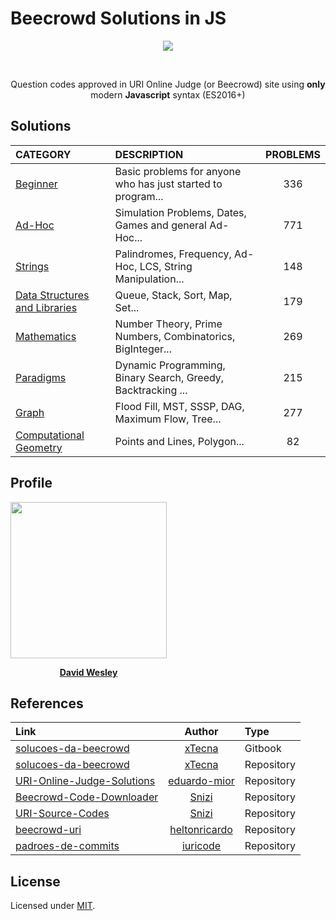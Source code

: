# Beecrowd Solutions in JS

<div align="center">
    <a href="https://www.beecrowd.com.br/" target="_blank">
        <img src="https://www.beecrowd.com.br/judge/img/5.0/logo-beecrowd.png?1635097036" height="auto" />
    </a>

&nbsp;
	
Question codes approved in URI Online Judge (or Beecrowd) site using **only** modern **Javascript** syntax (ES2016+)
</div>

## Solutions

| CATEGORY                                                                                                     | DESCRIPTION                                                  | PROBLEMS |
| :----------------------------------------------------------------------------------------------------------- | :----------------------------------------------------------- | :------: |
| [Beginner](https://github.com/DavidWesley/beecrowd-solutions-in-js/tree/main/beginner)                       | Basic problems for anyone who has just started to program... |   336    |
| [Ad-Hoc](https://github.com/DavidWesley/beecrowd-solutions-in-js/tree/main/adhoc)                            | Simulation Problems, Dates, Games and general Ad-Hoc...      |   771    |
| [Strings](https://github.com/DavidWesley/beecrowd-solutions-in-js/tree/main/strings)                         | Palindromes, Frequency, Ad-Hoc, LCS, String Manipulation...  |   148    |
| [Data Structures and Libraries](https://github.com/DavidWesley/beecrowd-solutions-in-js/tree/main/structure) | Queue, Stack, Sort, Map, Set...                              |   179    |
| [Mathematics](https://github.com/DavidWesley/beecrowd-solutions-in-js/tree/main/maths)                       | Number Theory, Prime Numbers, Combinatorics, BigInteger...   |   269    |
| [Paradigms](https://github.com/DavidWesley/beecrowd-solutions-in-js/tree/main/paradigms)                     | Dynamic Programming, Binary Search, Greedy, Backtracking ... |   215    |
| [Graph](https://github.com/DavidWesley/beecrowd-solutions-in-js/tree/main/graphs)                            | Flood Fill, MST, SSSP, DAG, Maximum Flow, Tree...            |   277    |
| [Computational Geometry](https://github.com/DavidWesley/beecrowd-solutions-in-js/tree/main/geometry)         | Points and Lines, Polygon...                                 |    82    |

## Profile

<div align="center" style="width: 250px;">
<a href="https://www.beecrowd.com.br/judge/pt/profile/506619" target="_blank">
	<img src="https://phx02pap003files.storage.live.com/y4m0R89h7l9JhjmLgjcjD1lIO0bkEJJRfF4DPkRiGu5KZ_a0MAcBW82cUe2dL87mGs04YAE-1lVZvXLW-F5VhgvuUDe-RiCBSi5lA9xZe74UPv2bkzHA6ftx4EcuHcLvdwvyOycMN-nAsnmYWScYBCBz4qqxrcrQ0uT-KgrXsRW7Yg7vbioqCt_D1SfaHl1t2vX?width=660&height=660&cropmode=none" width="250px" />

[**David Wesley**](https://www.beecrowd.com.br/judge/pt/profile/506619)
</a>
</div>

## References

| Link                                                                                     |                      Author                       | Type       |
| :--------------------------------------------------------------------------------------- | :-----------------------------------------------: | :--------- |
| [solucoes-da-beecrowd](https://xtecna.gitbook.io/solucoes-da-beecrowd)                   |        [xTecna](https://github.com/xTecna)        | Gitbook    |
| [solucoes-da-beecrowd](https://github.com/xTecna/solucoes-da-beecrowd)                   |        [xTecna](https://github.com/xTecna)        | Repository |
| [URI-Online-Judge-Solutions](https://github.com/eduardo-mior/URI-Online-Judge-Solutions) |  [eduardo-mior](https://github.com/eduardo-mior)  | Repository |
| [Beecrowd-Code-Downloader](https://github.com/Snizi/Beecrowd-Code-Downloader)            |         [Snizi](https://github.com/Snizi)         | Repository |
| [URI-Source-Codes](https://github.com/Snizi/URI-Source-Codes)                            |         [Snizi](https://github.com/Snizi)         | Repository |
| [beecrowd-uri](https://github.com/heltonricardo/beecrowd-uri)                            | [heltonricardo](https://github.com/heltonricardo) | Repository |
| [padroes-de-commits](https://github.com/iuricode/padroes-de-commits)                     |      [iuricode](https://github.com/iuricode)      | Repository |



## License

Licensed under [MIT](./LICENSE).
